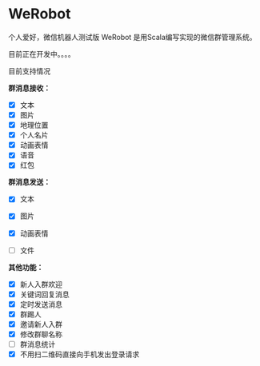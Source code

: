 # WeRobot
个人爱好，微信机器人测试版
WeRobot 是用Scala编写实现的微信群管理系统。

目前正在开发中。。。。

目前支持情况
 
**群消息接收：**

- [x] 文本
- [x] 图片
- [x] 地理位置
- [x] 个人名片
- [x] 动画表情
- [x] 语音
- [x] 红包

**群消息发送：**

- [x] 文本
- [x] 图片
- [x] 动画表情
- [ ] 文件


**其他功能：**

- [x] 新人入群欢迎
- [x] 关键词回复消息
- [x] 定时发送消息
- [x] 群踢人
- [x] 邀请新人入群
- [x] 修改群聊名称
- [ ] 群消息统计
- [x] 不用扫二维码直接向手机发出登录请求
